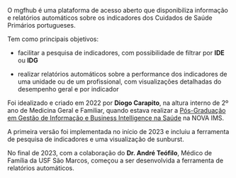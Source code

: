 O mgfhub é uma plataforma de acesso aberto que disponibiliza informação e relatórios automáticos sobre os indicadores dos Cuidados de Saúde Primários portugueses.

Tem como principais objetivos:

- facilitar a pesquisa de indicadores, com possibilidade de filtrar por **IDE** ou **IDG**

- realizar relatórios automáticos sobre a performance dos indicadores de uma unidade ou de um profissional, com visualizações detalhadas do desempenho geral e por indicador

Foi idealizado e criado em 2022 por **Diogo Carapito**, na altura interno de 2º ano de Medicina Geral e Familiar, quando estava realizar a [Pós-Graduação em Gestão de Informação e Business Intelligence na Saúde](https://www.novaims.unl.pt/pt/ensino/cursos/pos-graduacoes-e-mestrados/pos-graduacao-em-gestao-de-informacao-e-business-intelligence-na-saude/) na NOVA IMS.

A primeira versão foi implementada no início de 2023 e incluiu a ferramenta de pesquisa de indicadores e uma visualização de sunburst.

No final de 2023, com a colaboração do **Dr. André Teófilo**, Médico de Família da USF São Marcos, começou a ser desenvolvida a ferramenta de relatórios automáticos.
